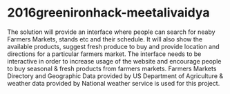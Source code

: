 # 2016greenironhack-meetalivaidya
The solution will provide an interface where people can search for neaby Farmers Markets, stands etc and their schedule. It will also show the available products, suggest fresh produce to buy and provide location and directions for a particular farmers market. The interface needs to be interactive in order to increase usage of the website and encourage people to buy seasonal & fresh products from farmers markets. Farmers Markets Directory and Geographic Data provided by US Department of Agriculture & weather data provided by National weather service is used for this project.
